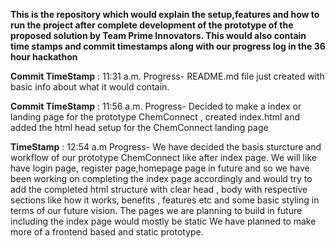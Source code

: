 **This is the repository which would explain the setup,features and how to run the project after complete development of the prototype of the proposed solution by Team Prime Innovators. 
This would also contain time stamps and commit timestamps along with our progress log in the 36 hour hackathon**


**Commit TimeStamp** : 11:31 a.m. Progress- README.md file just created with basic info about what it would contain.

**Commit TimeStamp** : 11:56 a.m. Progress- Decided to make a index or landing page for the prototype ChemConnect , created index.html and added the html head setup for the ChemConnect landing page

**TimeStamp** : 12:54 a.m Progress- We have decided the basis sturcture and workflow of our prototype ChemConnect like after index page. We will like have login page, register page,homepage page in future and so we have been working on completing the index page accordingly and would try to add the completed html structure with clear head , body with respective sections like how it works, benefits , features etc and some basic styling in terms of our future vision. The pages we are planning to build in future including the index page would mostly be static
We have planned to make more of a frontend based and static prototype. 
